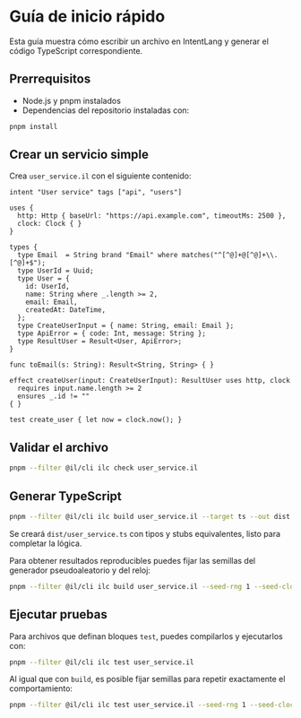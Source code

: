 # Guía de inicio rápido

Esta guía muestra cómo escribir un archivo en IntentLang y generar el código TypeScript correspondiente.

## Prerrequisitos

- Node.js y pnpm instalados
- Dependencias del repositorio instaladas con:

```bash
pnpm install
```

## Crear un servicio simple

Crea `user_service.il` con el siguiente contenido:

```intentlang
intent "User service" tags ["api", "users"]

uses {
  http: Http { baseUrl: "https://api.example.com", timeoutMs: 2500 },
  clock: Clock { }
}

types {
  type Email  = String brand "Email" where matches("^[^@]+@[^@]+\\.[^@]+$");
  type UserId = Uuid;
  type User = {
    id: UserId,
    name: String where _.length >= 2,
    email: Email,
    createdAt: DateTime,
  };
  type CreateUserInput = { name: String, email: Email };
  type ApiError = { code: Int, message: String };
  type ResultUser = Result<User, ApiError>;
}

func toEmail(s: String): Result<String, String> { }

effect createUser(input: CreateUserInput): ResultUser uses http, clock
  requires input.name.length >= 2
  ensures _.id != ""
{ }

test create_user { let now = clock.now(); }
```

## Validar el archivo

```bash
pnpm --filter @il/cli ilc check user_service.il
```

## Generar TypeScript

```bash
pnpm --filter @il/cli ilc build user_service.il --target ts --out dist
```

Se creará `dist/user_service.ts` con tipos y stubs equivalentes, listo para completar la lógica.

Para obtener resultados reproducibles puedes fijar las semillas del generador pseudoaleatorio y del reloj:

```bash
pnpm --filter @il/cli ilc build user_service.il --seed-rng 1 --seed-clock 0
```

## Ejecutar pruebas

Para archivos que definan bloques `test`, puedes compilarlos y ejecutarlos con:

```bash
pnpm --filter @il/cli ilc test user_service.il
```

Al igual que con `build`, es posible fijar semillas para repetir exactamente el comportamiento:

```bash
pnpm --filter @il/cli ilc test user_service.il --seed-rng 1 --seed-clock 0
```
